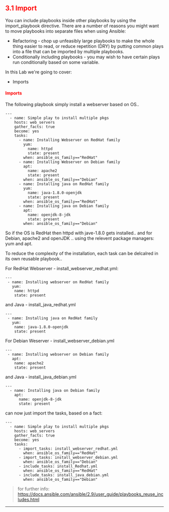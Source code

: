 ## <font color='red'> 3.1 Import</font>
You can include playbooks inside other playbooks by using the import_playbook directive. There are a number of reasons you might want to move playbooks into separate files when using Ansible:

* Refactoring - chop up unfeasibly large playbooks to make the whole thing easier to read, or reduce repetition (DRY) by putting common plays into a file that can be imported by multiple playbooks.
* Conditionally including playbooks - you may wish to have certain plays run conditionally based on some variable.

In this Lab we're going to cover:
* Imports

#### <font color='red'>Imports</font>
The following playbook simply install a webserver based on OS..
```
---
  - name: Simple play to install multiple pkgs
    hosts: web_servers
    gather_facts: true
    become: yes
    tasks:
      - name: Installing Webserver on RedHat family
        yum:
          name: httpd
          state: present
        when: ansible_os_family=="RedHat"
      - name: Installing Webserver on Debian family
        apt:
          name: apache2
          state: present
        when: ansible_os_family=="Debian"
      - name: Installing java on RedHat family
        yum:
          name: java-1.8.0-openjdk
          state: present
        when: ansible_os_family=="RedHat"
      - name: Installing java on Debian family
        apt:
          name: openjdk-8-jdk
          state: present
        when: ansible_os_family=="Debian"
```
So if the OS is RedHat then httpd with jave-1.8.0 gets installed..  and for Debian, apache2 and openJDK ..  using the relevent package managers: yum and apt.

To reduce the complexity of the installation, each task can be delcalred in its own reusable playbook..

For RedHat Webserver - install_webserver_redhat.yml:
```
---
 - name: Installing webserver on RedHat family
   yum:
    name: httpd
    state: present
```
and Java - install_java_redhat.yml 
```
---
 - name: Installing java on RedHat family
   yum:
    name: java-1.8.0-openjdk
    state: present
```

For Debian Weserver - install_webserver_debian.yml
```
---
 - name: Installing webserver on Debian family
   apt:
    name: apache2
    state: present
```
and Java - install_java_debian.yml
```
---
  - name: Installing java on Debian family
    apt:
      name: openjdk-8-jdk
      state: present
```
can now just import the tasks, based on a fact:
```
---
  - name: Simple play to install multiple pkgs
    hosts: web_servers
    gather_facts: true
    become: yes
    tasks:
      - import_tasks: install_webserver_redhat.yml
        when: ansible_os_family=="RedHat"
      - import_tasks: install_webserver_debian.yml
        when: ansible_os_family=="Debian"
      - include_tasks: install_Redhat.yml
        when: ansible_os_family=="RedHat"
      - include_tasks: install_java_debian.yml
        when: ansible_os_family=="Debian"
```



> for further info: https://docs.ansible.com/ansible/2.9/user_guide/playbooks_reuse_includes.html

---
